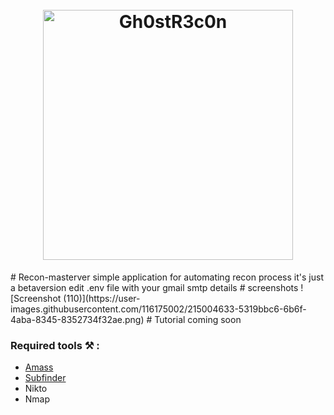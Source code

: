<h1 align="center">
  <br>
  <a href="https://ashikthehacker.tech/reconmaster.html"><img src="https://user-images.githubusercontent.com/122254825/215008076-89a16e5a-9baf-4bde-899f-a900ff3a5d02.jpg" width="400px" alt="Gh0stR3c0n"></a>
</h1>
# Recon-masterver
simple application for automating recon process
it's just a betaversion
edit .env file with your gmail smtp details
# screenshots
![Screenshot (110)](https://user-images.githubusercontent.com/116175002/215004633-5319bbc6-6b6f-4aba-8345-8352734f32ae.png)
# Tutorial
coming soon

### Required tools ⚒️ :

- [Amass](https://github.com/OWASP/Amass)
- [Subfinder](https://github.com/projectdiscovery/subfinder)
- Nikto
- Nmap
